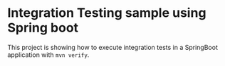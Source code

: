 # Integration Testing sample using Spring boot

This project is showing how to execute integration tests in a SpringBoot application with `mvn verify`.

